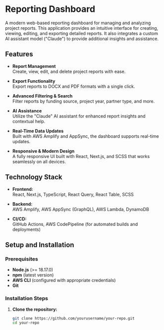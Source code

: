 # Reporting Dashboard

A modern web-based reporting dashboard for managing and analyzing project reports. This application provides an intuitive interface for creating, viewing, editing, and exporting detailed reports. It also integrates a custom AI assistant model ("Claude") to provide additional insights and assistance.

## Features

- **Report Management**  
  Create, view, edit, and delete project reports with ease.

- **Export Functionality**  
  Export reports to DOCX and PDF formats with a single click.

- **Advanced Filtering & Search**  
  Filter reports by funding source, project year, partner type, and more.

- **AI Assistance**  
  Utilize the "Claude" AI assistant for enhanced report insights and contextual help.

- **Real-Time Data Updates**  
  Built with AWS Amplify and AppSync, the dashboard supports real-time updates.

- **Responsive & Modern Design**  
  A fully responsive UI built with React, Next.js, and SCSS that works seamlessly on all devices.

## Technology Stack

- **Frontend:**  
  React, Next.js, TypeScript, React Query, React Table, SCSS

- **Backend:**  
  AWS Amplify, AWS AppSync (GraphQL), AWS Lambda, DynamoDB

- **CI/CD:**  
  GitHub Actions, AWS CodePipeline (for automated builds and deployments)

## Setup and Installation

### Prerequisites

- **Node.js** (>= 18.17.0)
- **npm** (latest version)
- **AWS CLI** (configured with appropriate credentials)
- **Git**

### Installation Steps

1. **Clone the repository:**
   ```bash
   git clone https://github.com/yourusername/your-repo.git
   cd your-repo
